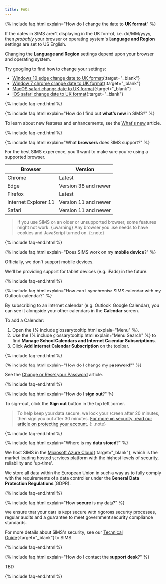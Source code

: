 ```yaml
---
title: FAQs
---
```


{% include faq.html explain="How do I change the date to **UK format**" %}

If the dates in SIMS aren't displaying in the UK format, i.e. dd/MM/yyyy, then *probably* your browser or operating system's **Language and Region** settings are set to US English.

Changing the **Language and Region** settings depend upon your browser and operating system. 

Try googling to find how to change your settings:

* [Windows 10 edge change date to UK format](http://www.google.co.uk/search?q=Windows+10+edge+change+date+to+UK+format){:target="_blank"}
* [Window 7 chrome change date to UK format](http://www.google.co.uk/search?q=Window+7+chrome+change+date+to+UK+format){:target="_blank"}
* [MacOS safari change date to UK format](http://www.google.co.uk/search?q=MacOS+safari+change+date+to+UK+format){:target="_blank"}
* [IOS safari change date to UK format](http://www.google.co.uk/search?q=IOS+safari+change+date+to+UK+format){:target="_blank"}

{% include faq-end.html  %}

{% include faq.html explain="How do I find out **what’s new** in SIMS?" %}

To learn about new features and enhancements, see the [What's new](../whats-new/) article.

{% include faq-end.html  %}

{% include faq.html explain="What **browsers** does SIMS support?" %}

For the best SIMS experience, you'll want to make sure you're using a supported browser.

| Browser              | Version              |
| -------------------- | -------------------- |
| Chrome               | Latest               |
| Edge                 | Version 38 and newer |
| Firefox              | Latest               |
| Internet Explorer 11 | Version 11 and newer |
| Safari               | Version 11 and newer |

> If you use SIMS on an older or unsupported browser, some features might not work.
{:.warning}
> Any browser you use needs to have cookies and JavaScript turned on.
{:.note}

{% include faq-end.html  %}

{% include faq.html explain="Does SIMS work on my **mobile device**?" %}

Officially, we don't support mobile devices.

We'll be providing support for tablet devices (e.g. iPads) in the future.

{% include faq-end.html  %}

{% include faq.html explain="How can I synchronise SIMS calendar with my Outlook calendar?" %}

By subscribing to an internet calendar (e.g. Outlook, Google Calendar), you can see it alongside your other calendars in the **Calendar** screen.

To add a Calendar:

1. Open the {% include glossarytooltip.html explain="Menu" %}.
2. Use the {% include glossarytooltip.html explain="Menu Search" %} to find **Manage School Calendars and Internet Calendar Subscriptions**.
3. Click **Add Internet Calendar Subscription** on the toolbar.

{% include faq-end.html  %}

{% include faq.html explain="How do I change my **password**?" %}

 See the [Change or Reset your Password](../accounts/passwords) article.

{% include faq-end.html  %}

{% include faq.html explain="How do I **sign out**?" %}

To sign-out, click the **Sign out** button in the top left corner.

> To help keep your data secure, we lock your screen after 20 minutes, then sign you out after 30 minutes. [For more on security, read our article on protecting your account.](../accounts/beingmoresecure)
{: .note}

{% include faq-end.html  %}

{% include faq.html explain="Where is my **data stored**?" %}

We host SIMS in the [Microsoft Azure Cloud](https://azure.microsoft.com/en-gb/overview/what-is-cloud-computing/){:target="_blank"}, which is the market leading hosted services platform with the highest levels of security, reliability and ‘up-time’.

We store all data within the European Union in such a way as to fully comply with the requirements of a data controller under the **General Data Protection Regulations** (GDPR).

{% include faq-end.html  %}

{% include faq.html explain="How **secure** is my data?" %}

We ensure that your data is kept secure with rigorous security processes, regular audits and a guarantee to meet government security compliance standards.

For more details about SIMS's security, see our [Technical Guide](https://myaccount.capita-cs.co.uk/hot-topics/sims-primary-resource-hub/){:target="_blank"} to SIMS.

{% include faq-end.html  %}

{% include faq.html explain="How do I contact the **support desk**?" %}

TBD

{% include faq-end.html  %}
